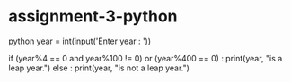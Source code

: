 # assignment-3-python
python
year = int(input('Enter year : '))
 
if (year%4 == 0 and year%100 != 0) or (year%400 == 0) :
    print(year, "is a leap year.")
else :
    print(year, "is not a leap year.")
